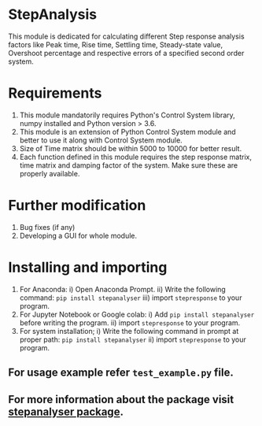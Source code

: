 # StepAnalysis
This module is dedicated for calculating different Step response analysis factors like  Peak time, Rise time, Settling time, Steady-state value, Overshoot percentage and respective errors of a specified second order system.

# Requirements
1. This module mandatorily requires Python's Control System library, numpy installed and Python version > 3.6.  
1. This module is an extension of Python Control System module and better to use it along with Control System module.
2. Size of Time matrix should be within 5000 to 10000 for better result.
3. Each function defined in this module requires the step response matrix, time matrix and damping factor of the system. Make sure these are properly available.

# Further modification
1. Bug fixes (if any)
2. Developing a GUI for whole module.

# Installing and importing
1. For Anaconda:
    i) Open Anaconda Prompt.
    ii) Write the following command:
        `pip install stepanalyser`
    iii) import `stepresponse` to your program.
2. For Jupyter Notebook or Google colab:
    i) Add `pip install stepanalyser` before writing the program.
    ii) import `stepresponse` to your program.
3. For system installation;
    i) Write the following command in prompt at proper path:
        `pip install stepanalyser`
    ii) import `stepresponse` to your program.

## For usage example refer `test_example.py` file.
## For more information about the package visit [stepanalyser package](https://pypi.org/project/stepanalyser/).
